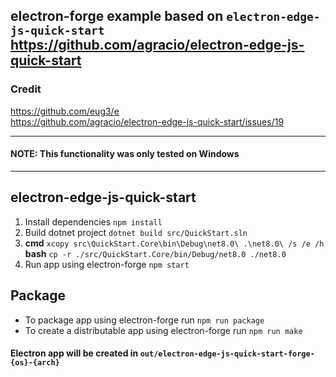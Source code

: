 ## electron-forge example based on `electron-edge-js-quick-start`<br/>  https://github.com/agracio/electron-edge-js-quick-start

### Credit 
https://github.com/eug3/e  
https://github.com/agracio/electron-edge-js-quick-start/issues/19

------------------

#### NOTE: This functionality was only tested on Windows
------------------

## electron-edge-js-quick-start

1. Install dependencies `npm install`
2. Build dotnet project `dotnet build src/QuickStart.sln`
3. **cmd** `xcopy src\QuickStart.Core\bin\Debug\net8.0\ .\net8.0\ /s /e /h`  
   **bash** `cp -r ./src/QuickStart.Core/bin/Debug/net8.0 ./net8.0`
4. Run app using electron-forge `npm start`

## Package
* To package app using electron-forge run `npm run package`
* To create a distributable app using electron-forge run `npm run make`

#### Electron app will be created in `out/electron-edge-js-quick-start-forge-{os}-{arch}`










